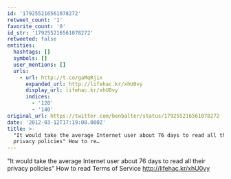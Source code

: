 ```yaml
---
id: '179255216561078272'
retweet_count: '1'
favorite_count: '0'
id_str: '179255216561078272'
retweeted: false
entities:
  hashtags: []
  symbols: []
  user_mentions: []
  urls:
    - url: http://t.co/gaMqRjix
      expanded_url: http://lifehac.kr/xhU0vy
      display_url: lifehac.kr/xhU0vy
      indices:
        - '120'
        - '140'
original_url: https://twitter.com/benbalter/status/179255216561078272
date: '2012-03-12T17:19:08.000Z'
title: >-
  "It would take the average Internet user about 76 days to read all their
  privacy policies" How to re…
---
```


"It would take the average Internet user about 76 days to read all their privacy policies" How to read Terms of Service http://lifehac.kr/xhU0vy